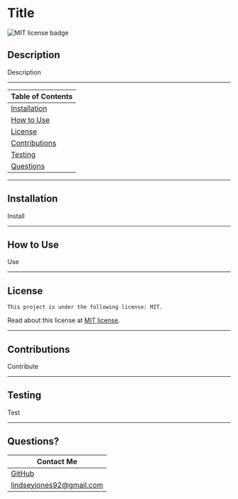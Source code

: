 # Title
  ![MIT license badge](https://img.shields.io/badge/License-MIT-blueviolet)

  ## Description
  Description

  -----

  |Table of Contents|
  |----------------------------|
  |[Installation](#installation)|
  |[How to Use](#usage)|
  |[License](#license)|
  |[Contributions](#contributions)|
  |[Testing](#testing)|
  |[Questions](#questions)|

  -----

  ## Installation
  Install

  -----

  ## How to Use
  Use

  -----

  ## License
    This project is under the following license: MIT.
  Read about this license at [MIT license](https://choosealicense.com/licenses/).


  -----

  ## Contributions
  Contribute

  -----

  ## Testing
  Test

  -----

  ## Questions?
  |Contact Me|
  |--------------------|
  |[GitHub](https://www.github.com/L-Jones-hub)|
  |lindseyjones92@gmail.com|
